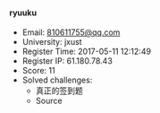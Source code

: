 #### ryuuku  

* Email: 810611755@qq.com  
* University: jxust  
* Register Time: 2017-05-11 12:12:49  
* Register IP: 61.180.78.43  
* Score: 11  
* Solved challenges: 
  * 真正的签到题  
  * Source  
